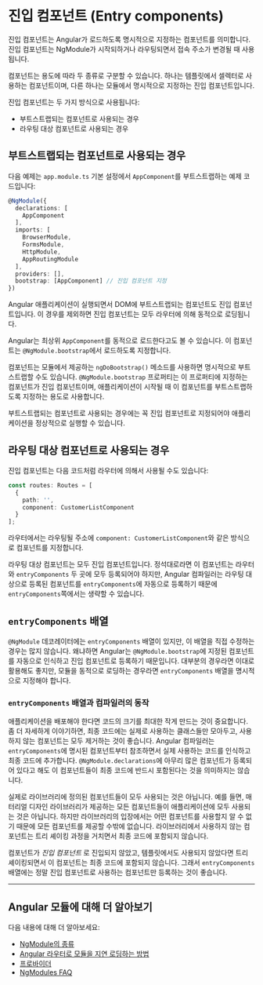 <!--
# Entry components
-->
# 진입 컴포넌트 (Entry components)

<!--
An entry component is any component that Angular loads imperatively, (which means you’re not referencing it in the template), by type. You specify an entry component by bootstrapping it in an NgModule, or including it in a routing definition.
-->
진입 컴포넌트는 Angular가 로드하도록 명시적으로 지정하는 컴포넌트를 의미합니다. 진입 컴포넌트는 NgModule가 시작되하거나 라우팅되면서 접속 주소가 변경될 때 사용됩니다.

<div class="alert is-helpful">

<!--
To contrast the two types of components, there are components which are included in the template, which are declarative. Additionally, there are components which you load imperatively; that is, entry components.
-->
컴포넌트는 용도에 따라 두 종류로 구분할 수 있습니다. 하나는 템플릿에서 셀렉터로 사용하는 컴포넌트이며, 다른 하나는 모듈에서 명시적으로 지정하는 진입 컴포넌트입니다.

</div>

<!--
There are two main kinds of entry components:

* The bootstrapped root component.
* A component you specify in a route definition.
-->
진입 컴포넌트는 두 가지 방식으로 사용됩니다:

* 부트스트랩되는 컴포넌트로 사용되는 경우
* 라우팅 대상 컴포넌트로 사용되는 경우

<!--
## A bootstrapped entry component
-->
## 부트스트랩되는 컴포넌트로 사용되는 경우

<!--
The following is an example of specifying a bootstrapped component,
`AppComponent`, in a basic `app.module.ts`:
-->
다음 예제는 `app.module.ts` 기본 설정에서 `AppComponent`를 부트스트랩하는 예제 코드입니다:

<!--
```typescript
@NgModule({
  declarations: [
    AppComponent
  ],
  imports: [
    BrowserModule,
    FormsModule,
    HttpClientModule,
    AppRoutingModule
  ],
  providers: [],
  bootstrap: [AppComponent] // bootstrapped entry component
})
```
-->
```typescript
@NgModule({
  declarations: [
    AppComponent
  ],
  imports: [
    BrowserModule,
    FormsModule,
    HttpModule,
    AppRoutingModule
  ],
  providers: [],
  bootstrap: [AppComponent] // 진입 컴포넌트 지정
})
```

<!--
A bootstrapped component is an entry component
that Angular loads into the DOM during the bootstrap process (application launch).
Other entry components are loaded dynamically by other means, such as with the router.
-->
Angular 애플리케이션이 실행되면서 DOM에 부트스트랩되는 컴포넌트도 진입 컴포넌트입니다.
이 경우를 제외하면 진입 컴포넌트는 모두 라우터에 의해 동적으로 로딩됩니다.

<!--
Angular loads a root `AppComponent` dynamically because it's listed by type in `@NgModule.bootstrap`.
-->
Angular는 최상위 `AppComponent`를 동적으로 로드한다고도 볼 수 있습니다. 이 컴포넌트는 `@NgModule.bootstrap`에서 로드하도록 지정합니다.

<div class="alert is-helpful">

<!--
A component can also be bootstrapped imperatively in the module's `ngDoBootstrap()` method.
The `@NgModule.bootstrap` property tells the compiler that this is an entry component and
it should generate code to bootstrap the application with this component.
-->
컴포넌트는 모듈에서 제공하는 `ngDoBootstrap()` 메소드를 사용하면 명시적으로 부트스트랩할 수도 있습니다. `@NgModule.bootstrap` 프로퍼티는 이 프로퍼티에 지정하는 컴포넌트가 진입 컴포넌트이며, 애플리케이션이 시작될 때 이 컴포넌트를 부트스트랩하도록 지정하는 용도로 사용합니다.

</div>

<!--
A bootstrapped component is necessarily an entry component because bootstrapping is an imperative process, thus it needs to have an entry component.
-->
부트스트랩되는 컴포넌트로 사용되는 경우에는 꼭 진입 컴포넌트로 지정되어야 애플리케이션을 정상적으로 실행할 수 있습니다.

<!--
## A routed entry component
-->
## 라우팅 대상 컴포넌트로 사용되는 경우

<!--
The second kind of entry component occurs in a route definition like
this:
-->
진입 컴포넌트는 다음 코드처럼 라우터에 의해서 사용될 수도 있습니다:

```typescript
const routes: Routes = [
  {
    path: '',
    component: CustomerListComponent
  }
];
```

<!--
A route definition refers to a component by its type with `component: CustomerListComponent`.
-->
라우터에서는 라우팅될 주소에 `component: CustomerListComponent`와 같은 방식으로 컴포넌트를 지정합니다.

<!--
All router components must be entry components. Because this would require you to add the component in two places (router and `entryComponents`) the Compiler is smart enough to recognize that this is a router definition and automatically add the router component into `entryComponents`.
-->
라우팅 대상 컴포넌트는 모두 진입 컴포넌트입니다. 정석대로라면 이 컴포넌트는 라우터와 `entryComponents` 두 곳에 모두 등록되어야 하지만, Angular 컴파일러는 라우팅 대상으로 등록된 컴포넌트를 `entryComponents`에 자동으로 등록하기 때문에 `entryComponents`쪽에서는 생략할 수 있습니다.

<!--
## The `entryComponents` array
-->
## `entryComponents` 배열

<!--
Though the `@NgModule` decorator has an `entryComponents` array, most of the time
you won't have to explicitly set any entry components because Angular adds components listed in `@NgModule.bootstrap` and those in route definitions to entry components automatically. Though these two mechanisms account for most entry components, if your app happens to bootstrap or dynamically load a component by type imperatively,
you must add it to `entryComponents` explicitly.
-->
`@NgModule` 데코레이터에는 `entryComponents` 배열이 있지만, 이 배열을 직접 수정하는 경우는 많지 않습니다. 왜냐하면 Angular는 `@NgModule.bootstrap`에 지정된 컴포넌트를 자동으로 인식하고 진입 컴포넌트로 등록하기 때문입니다.
대부분의 경우라면 이대로 활용해도 좋지만, 모듈을 동적으로 로딩하는 경우라면 `entryComponents` 배열을 명시적으로 지정해야 합니다.

<!--
### `entryComponents` and the compiler
-->
### `entryComponents` 배열과 컴파일러의 동작

<!--
For production apps you want to load the smallest code possible.
The code should contain only the classes that you actually need and
exclude components that are never used. For this reason, the Angular compiler only generates code for components which are reachable from the `entryComponents`; This means that adding more references to `@NgModule.declarations` does not imply that they will necessarily be included in the final bundle.
-->
애플리케이션을 배포해야 한다면 코드의 크기를 최대한 작게 만드는 것이 중요합니다. 좀 더 자세하게 이야기하면, 최종 코드에는 실제로 사용하는 클래스들만 모아두고, 사용하지 않는 컴포넌트는 모두 제거하는 것이 좋습니다.
Angular 컴파일러는 `entryComponents`에 명시된 컴포넌트부터 참조하면서 실제 사용하는 코드를 인식하고 최종 코드에 추가합니다. `@NgModule.declarations`에 아무리 많은 컴포넌트가 등록되어 있다고 해도 이 컴포넌트들이 최종 코드에 반드시 포함된다는 것을 의미하지는 않습니다.

<!--
In fact, many libraries declare and export components you'll never use.
For example, a material design library will export all components because it doesn’t know which ones you will use. However, it is unlikely that you will use them all.
For the ones you don't reference, the tree shaker drops these components from the final code package.
-->
실제로 라이브러리에 정의된 컴포넌트들이 모두 사용되는 것은 아닙니다.
예를 들면, 매터리얼 디자인 라이브러리가 제공하는 모든 컴포넌트들이 애플리케이션에 모두 사용되는 것은 아닙니다. 하지만 라이브러리의 입장에서는 어떤 컴포넌트를 사용할지 알 수 없기 때문에 모든 컴포넌트를 제공할 수밖에 없습니다.
라이브러리에서 사용하지 않는 컴포넌트는 트리 셰이킹 과정을 거치면서 최종 코드에 포함되지 않습니다.

<!--
If a component isn't an _entry component_ and isn't found in a template,
the tree shaker will throw it away. So, it's best to add only the components that are truly entry components to help keep your app
as trim as possible.
-->
컴포넌트가 _진입 컴포넌트_ 로 진입되지 않았고, 템플릿에서도 사용되지 않았다면 트리 셰이킹되면서 이 컴포넌트는 최종 코드에 포함되지 않습니다. 그래서 `entryComponents` 배열에는 정말 진입 컴포넌트로 사용하는 컴포넌트만 등록하는 것이 좋습니다.

<hr />

<!--
## More on Angular modules
-->
## Angular 모듈에 대해 더 알아보기

<!--
You may also be interested in the following:
* [Types of NgModules](guide/module-types)
* [Lazy Loading Modules with the Angular Router](guide/lazy-loading-ngmodules).
* [Providers](guide/providers).
* [NgModules FAQ](guide/ngmodule-faq).
-->
다음 내용에 대해 더 알아보세요:
* [NgModule의 종류](guide/module-types)
* [Angular 라우터로 모듈을 지연 로딩하는 방법](guide/lazy-loading-ngmodules)
* [프로바이더](guide/providers)
* [NgModules FAQ](guide/ngmodule-faq)
